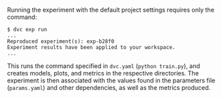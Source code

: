 Running the experiment with the default project settings requires only the
command:

```dvc
$ dvc exp run
...
Reproduced experiment(s): exp-b28f0
Experiment results have been applied to your workspace.
...
```

This runs the command specified in `dvc.yaml` (`python train.py`), and creates
models, plots, and metrics in the respective directories. The experiment is then
associated with the values found in the parameters file (`params.yaml`) and
other dependencies, as well as the metrics produced.
